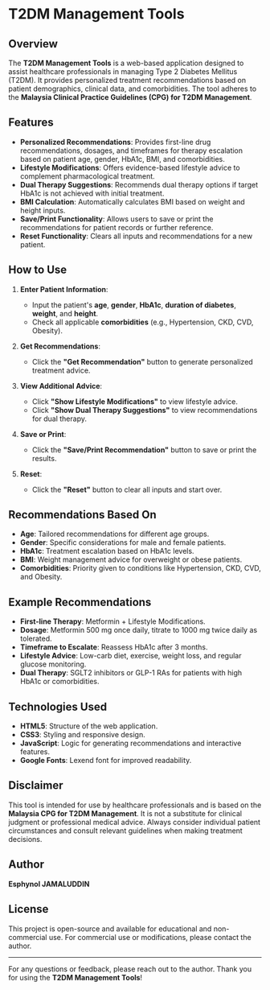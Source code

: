 # T2DM Management Tools

## Overview
The **T2DM Management Tools** is a web-based application designed to assist healthcare professionals in managing Type 2 Diabetes Mellitus (T2DM). It provides personalized treatment recommendations based on patient demographics, clinical data, and comorbidities. The tool adheres to the **Malaysia Clinical Practice Guidelines (CPG) for T2DM Management**.

## Features
- **Personalized Recommendations**: Provides first-line drug recommendations, dosages, and timeframes for therapy escalation based on patient age, gender, HbA1c, BMI, and comorbidities.
- **Lifestyle Modifications**: Offers evidence-based lifestyle advice to complement pharmacological treatment.
- **Dual Therapy Suggestions**: Recommends dual therapy options if target HbA1c is not achieved with initial treatment.
- **BMI Calculation**: Automatically calculates BMI based on weight and height inputs.
- **Save/Print Functionality**: Allows users to save or print the recommendations for patient records or further reference.
- **Reset Functionality**: Clears all inputs and recommendations for a new patient.

## How to Use
1. **Enter Patient Information**:
   - Input the patient's **age**, **gender**, **HbA1c**, **duration of diabetes**, **weight**, and **height**.
   - Check all applicable **comorbidities** (e.g., Hypertension, CKD, CVD, Obesity).

2. **Get Recommendations**:
   - Click the **"Get Recommendation"** button to generate personalized treatment advice.

3. **View Additional Advice**:
   - Click **"Show Lifestyle Modifications"** to view lifestyle advice.
   - Click **"Show Dual Therapy Suggestions"** to view recommendations for dual therapy.

4. **Save or Print**:
   - Click the **"Save/Print Recommendation"** button to save or print the results.

5. **Reset**:
   - Click the **"Reset"** button to clear all inputs and start over.

## Recommendations Based On
- **Age**: Tailored recommendations for different age groups.
- **Gender**: Specific considerations for male and female patients.
- **HbA1c**: Treatment escalation based on HbA1c levels.
- **BMI**: Weight management advice for overweight or obese patients.
- **Comorbidities**: Priority given to conditions like Hypertension, CKD, CVD, and Obesity.

## Example Recommendations
- **First-line Therapy**: Metformin + Lifestyle Modifications.
- **Dosage**: Metformin 500 mg once daily, titrate to 1000 mg twice daily as tolerated.
- **Timeframe to Escalate**: Reassess HbA1c after 3 months.
- **Lifestyle Advice**: Low-carb diet, exercise, weight loss, and regular glucose monitoring.
- **Dual Therapy**: SGLT2 inhibitors or GLP-1 RAs for patients with high HbA1c or comorbidities.

## Technologies Used
- **HTML5**: Structure of the web application.
- **CSS3**: Styling and responsive design.
- **JavaScript**: Logic for generating recommendations and interactive features.
- **Google Fonts**: Lexend font for improved readability.

## Disclaimer
This tool is intended for use by healthcare professionals and is based on the **Malaysia CPG for T2DM Management**. It is not a substitute for clinical judgment or professional medical advice. Always consider individual patient circumstances and consult relevant guidelines when making treatment decisions.

## Author
**Esphynol JAMALUDDIN**

## License
This project is open-source and available for educational and non-commercial use. For commercial use or modifications, please contact the author.

---

For any questions or feedback, please reach out to the author. Thank you for using the **T2DM Management Tools**!
